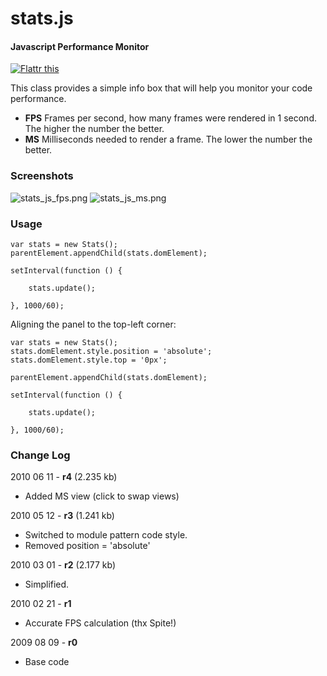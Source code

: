 stats.js
========

#### Javascript Performance Monitor ####

[![Flattr this](http://api.flattr.com/button/button-compact-static-100x17.png)](http://flattr.com/thing/1993/stats-js)

This class provides a simple info box that will help you monitor your code performance.

* **FPS** Frames per second, how many frames were rendered in 1 second. The higher the number the better.
* **MS** Milliseconds needed to render a frame. The lower the number the better.

### Screenshots ###

![stats_js_fps.png](http://github.com/mrdoob/stats.js/raw/master/assets/stats_js_fps.png) ![stats_js_ms.png](http://github.com/mrdoob/stats.js/raw/master/assets/stats_js_ms.png)

### Usage ###

	var stats = new Stats();
	parentElement.appendChild(stats.domElement);

	setInterval(function () {
	
		stats.update();
	
	}, 1000/60);

Aligning the panel to the top-left corner:

	var stats = new Stats();
	stats.domElement.style.position = 'absolute';
	stats.domElement.style.top = '0px';

	parentElement.appendChild(stats.domElement);

	setInterval(function () {
	
		stats.update();
	
	}, 1000/60);

### Change Log ###

2010 06 11 - **r4** (2.235 kb)

* Added MS view (click to swap views)


2010 05 12 - **r3** (1.241 kb)

* Switched to module pattern code style.
* Removed position = 'absolute'


2010 03 01 - **r2** (2.177 kb)

* Simplified.


2010 02 21 - **r1**

* Accurate FPS calculation (thx Spite!)

 
2009 08 09 - **r0**

* Base code
